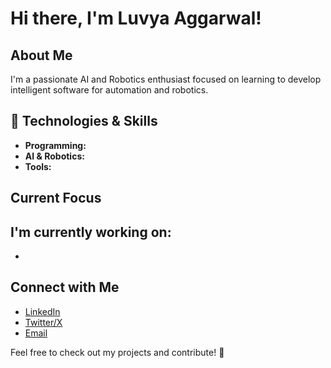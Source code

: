 # Hi there, I'm Luvya Aggarwal!

##  About Me  
I'm a passionate AI and Robotics enthusiast focused on learning to develop intelligent software for automation and robotics.

## 🔧 Technologies & Skills  
- **Programming:**
- **AI & Robotics:** 
- **Tools:**  

##  Current Focus  
I'm currently working on:  
- 
- 

##  Connect with Me  
- [LinkedIn](https://www.linkedin.com/in/luvyaaggarwal/)  
- [Twitter/X](https://x.com/luvyaaggarwal)  
- [Email](luvya.556@gmail.com)  

Feel free to check out my projects and contribute! 🚀  
